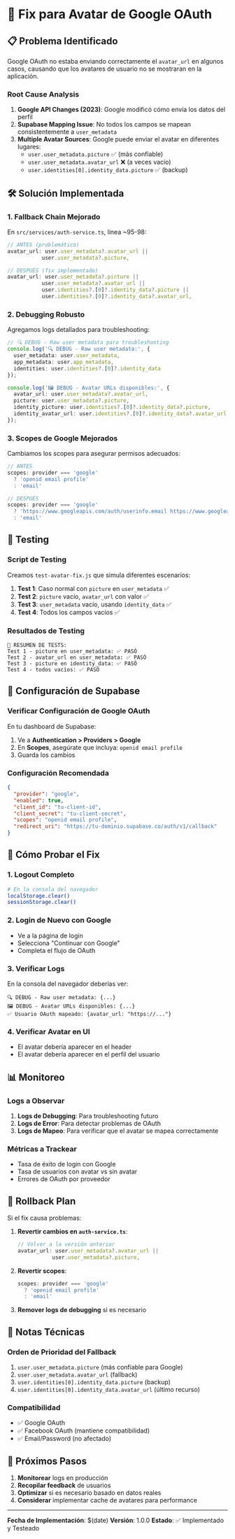 # 🐛 Fix para Avatar de Google OAuth

## 📋 Problema Identificado

Google OAuth no estaba enviando correctamente el `avatar_url` en algunos casos, causando que los avatares de usuario no se mostraran en la aplicación.

### Root Cause Analysis

1. **Google API Changes (2023)**: Google modificó cómo envía los datos del perfil
2. **Supabase Mapping Issue**: No todos los campos se mapean consistentemente a `user_metadata`
3. **Multiple Avatar Sources**: Google puede enviar el avatar en diferentes lugares:
   - `user.user_metadata.picture` ✅ (más confiable)
   - `user.user_metadata.avatar_url` ❌ (a veces vacío)
   - `user.identities[0].identity_data.picture` ✅ (backup)

## 🛠️ Solución Implementada

### 1. **Fallback Chain Mejorado**

En `src/services/auth-service.ts`, línea ~95-98:

```typescript
// ANTES (problemático)
avatar_url: user.user_metadata?.avatar_url || 
           user.user_metadata?.picture,

// DESPUÉS (fix implementado)
avatar_url: user.user_metadata?.picture || 
           user.user_metadata?.avatar_url ||
           user.identities?.[0]?.identity_data?.picture ||
           user.identities?.[0]?.identity_data?.avatar_url,
```

### 2. **Debugging Robusto**

Agregamos logs detallados para troubleshooting:

```typescript
// 🔍 DEBUG - Raw user metadata para troubleshooting
console.log('🔍 DEBUG - Raw user metadata:', {
  user_metadata: user.user_metadata,
  app_metadata: user.app_metadata,
  identities: user.identities?.[0]?.identity_data
});

console.log('🖼️ DEBUG - Avatar URLs disponibles:', {
  avatar_url: user.user_metadata?.avatar_url,
  picture: user.user_metadata?.picture,
  identity_picture: user.identities?.[0]?.identity_data?.picture,
  identity_avatar_url: user.identities?.[0]?.identity_data?.avatar_url
});
```

### 3. **Scopes de Google Mejorados**

Cambiamos los scopes para asegurar permisos adecuados:

```typescript
// ANTES
scopes: provider === 'google' 
  ? 'openid email profile'
  : 'email'

// DESPUÉS
scopes: provider === 'google' 
  ? 'https://www.googleapis.com/auth/userinfo.email https://www.googleapis.com/auth/userinfo.profile'
  : 'email'
```

## 🧪 Testing

### Script de Testing

Creamos `test-avatar-fix.js` que simula diferentes escenarios:

1. **Test 1**: Caso normal con `picture` en `user_metadata` ✅
2. **Test 2**: `picture` vacío, `avatar_url` con valor ✅
3. **Test 3**: `user_metadata` vacío, usando `identity_data` ✅
4. **Test 4**: Todos los campos vacíos ✅

### Resultados de Testing

```
🎯 RESUMEN DE TESTS:
Test 1 - picture en user_metadata: ✅ PASÓ
Test 2 - avatar_url en user_metadata: ✅ PASÓ
Test 3 - picture en identity_data: ✅ PASÓ
Test 4 - todos vacíos: ✅ PASÓ
```

## 🔧 Configuración de Supabase

### Verificar Configuración de Google OAuth

En tu dashboard de Supabase:
1. Ve a **Authentication > Providers > Google**
2. En **Scopes**, asegúrate que incluya: `openid email profile`
3. Guarda los cambios

### Configuración Recomendada

```json
{
  "provider": "google",
  "enabled": true,
  "client_id": "tu-client-id",
  "client_secret": "tu-client-secret",
  "scopes": "openid email profile",
  "redirect_uri": "https://tu-dominio.supabase.co/auth/v1/callback"
}
```

## 🚀 Cómo Probar el Fix

### 1. **Logout Completo**
```bash
# En la consola del navegador
localStorage.clear()
sessionStorage.clear()
```

### 2. **Login de Nuevo con Google**
- Ve a la página de login
- Selecciona "Continuar con Google"
- Completa el flujo de OAuth

### 3. **Verificar Logs**
En la consola del navegador deberías ver:
```
🔍 DEBUG - Raw user metadata: {...}
🖼️ DEBUG - Avatar URLs disponibles: {...}
✅ Usuario OAuth mapeado: {avatar_url: "https://..."}
```

### 4. **Verificar Avatar en UI**
- El avatar debería aparecer en el header
- El avatar debería aparecer en el perfil del usuario

## 📊 Monitoreo

### Logs a Observar

1. **Logs de Debugging**: Para troubleshooting futuro
2. **Logs de Error**: Para detectar problemas de OAuth
3. **Logs de Mapeo**: Para verificar que el avatar se mapea correctamente

### Métricas a Trackear

- Tasa de éxito de login con Google
- Tasa de usuarios con avatar vs sin avatar
- Errores de OAuth por proveedor

## 🔄 Rollback Plan

Si el fix causa problemas:

1. **Revertir cambios en `auth-service.ts`**:
   ```typescript
   // Volver a la versión anterior
   avatar_url: user.user_metadata?.avatar_url || 
              user.user_metadata?.picture,
   ```

2. **Revertir scopes**:
   ```typescript
   scopes: provider === 'google' 
     ? 'openid email profile'
     : 'email'
   ```

3. **Remover logs de debugging** si es necesario

## 📝 Notas Técnicas

### Orden de Prioridad del Fallback

1. `user.user_metadata.picture` (más confiable para Google)
2. `user.user_metadata.avatar_url` (fallback)
3. `user.identities[0].identity_data.picture` (backup)
4. `user.identities[0].identity_data.avatar_url` (último recurso)

### Compatibilidad

- ✅ Google OAuth
- ✅ Facebook OAuth (mantiene compatibilidad)
- ✅ Email/Password (no afectado)

## 🎯 Próximos Pasos

1. **Monitorear** logs en producción
2. **Recopilar feedback** de usuarios
3. **Optimizar** si es necesario basado en datos reales
4. **Considerar** implementar cache de avatares para performance

---

**Fecha de Implementación**: $(date)
**Versión**: 1.0.0
**Estado**: ✅ Implementado y Testeado 